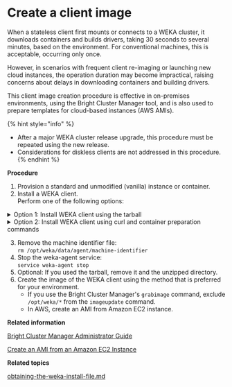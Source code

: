 # Create a client image

When a stateless client first mounts or connects to a WEKA cluster, it downloads containers and builds drivers, taking 30 seconds to several minutes, based on the environment. For conventional machines, this is acceptable, occurring only once.

However, in scenarios with frequent client re-imaging or launching new cloud instances, the operation duration may become impractical, raising concerns about delays in downloading containers and building drivers.

This client image creation procedure is effective in on-premises environments, using the Bright Cluster Manager tool, and is also used to prepare templates for cloud-based instances (AWS AMIs).&#x20;

{% hint style="info" %}
* After a major WEKA cluster release upgrade, this procedure must be repeated using the new release.
* Considerations for diskless clients are not addressed in this procedure.
{% endhint %}

**Procedure**

1. Provision a standard and unmodified (vanilla) instance or container.
2. Install a WEKA client. \
   Perform one of the following options:

<details>

<summary>Option 1: Install WEKA client using the tarball</summary>

1. Download and untar the WEKA tarball (same as used for backend installation).
2. Open the `install.sh` and comment out the `weka local start` command.
3. Run `./install.sh`
4. Remove the default client container:\
   `weka local rm default --force`

</details>

<details>

<summary>Option 2: Install WEKA client using curl and container preparation commands</summary>

1. Install a WEKA client: \
   `curl http://<backendserverip>:14000/dist/v1/install | sh`
2. Download and set the current version of WEKA from the backend:\
   `weka version get <current version>`\
   `weka version set <current version>`
3. Setup the client and prepare the drivers: \
   `weka local setup client --no-start`\
   `weka version prepare <current version>`

</details>

3. Remove the machine identifier file:\
   `rm /opt/weka/data/agent/machine-identifier`
4. Stop the weka-agent service:\
   `service weka-agent stop`
5. Optional: If you used the tarball, remove it and the unzipped directory.
6. Create the image of the WEKA client using the method that is preferred for your environment.
   * If you use the Bright Cluster Manager's `grabimage` command, exclude `/opt/weka/*` from the `imageupdate` command.
   * In AWS, create an AMI from Amazon EC2 instance.

**Related information**

[Bright Cluster Manager Administrator Guide](https://docs.nvidia.com/bright-cluster-manager/archives/6.0-admin-manual.pdf)

[Create an AMI from an Amazon EC2 Instance](https://docs.aws.amazon.com/toolkit-for-visual-studio/latest/user-guide/tkv-create-ami-from-instance.html)



**Related topics**

[obtaining-the-weka-install-file.md](../install/bare-metal/obtaining-the-weka-install-file.md "mention")
